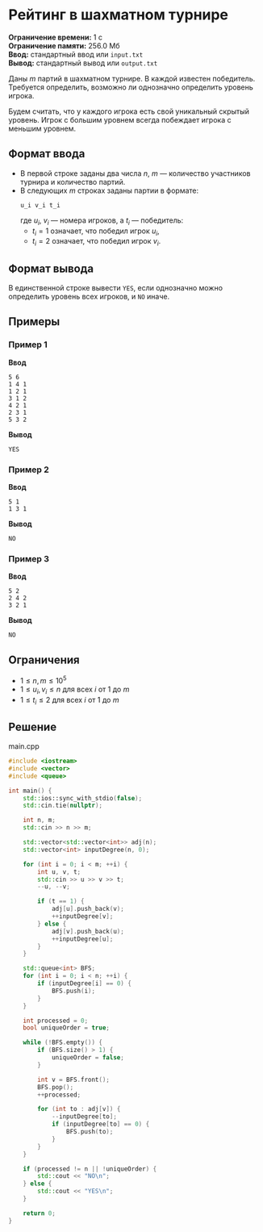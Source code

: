 # Рейтинг в шахматном турнире

**Ограничение времени:** 1 с  
**Ограничение памяти:** 256.0 Мб  
**Ввод:** стандартный ввод или `input.txt`  
**Вывод:** стандартный вывод или `output.txt`

Даны $m$ партий в шахматном турнире. В каждой известен победитель. Требуется определить, возможно ли однозначно определить уровень игрока.

Будем считать, что у каждого игрока есть свой уникальный скрытый уровень. Игрок с большим уровнем всегда побеждает игрока с меньшим уровнем.

## Формат ввода

- В первой строке заданы два числа $n$, $m$ — количество участников турнира и количество партий.
- В следующих $m$ строках заданы партии в формате:  
  ```
  u_i v_i t_i
  ```  
  где $u_i$, $v_i$ — номера игроков, а $t_i$ — победитель:  
  - $t_i = 1$ означает, что победил игрок $u_i$,  
  - $t_i = 2$ означает, что победил игрок $v_i$.

## Формат вывода

В единственной строке вывести `YES`, если однозначно можно определить уровень всех игроков, и `NO` иначе.

## Примеры

### Пример 1

**Ввод**  
```
5 6
1 4 1
1 2 1
3 1 2
4 2 1
2 3 1
5 3 2
```

**Вывод**  
```
YES
```

### Пример 2

**Ввод**  
```
5 1
1 3 1
```

**Вывод**  
```
NO
```

### Пример 3

**Ввод**  
```
5 2
2 4 2
3 2 1
```

**Вывод**  
```
NO
```

## Ограничения

- $1 \leq n, m \leq 10^5$
- $1 \leq u_i, v_i \leq n$ для всех $i$ от $1$ до $m$
- $1 \leq t_i \leq 2$ для всех $i$ от $1$ до $m$
## Решение

main.cpp
```cpp
#include <iostream>
#include <vector>
#include <queue>

int main() {
    std::ios::sync_with_stdio(false);
    std::cin.tie(nullptr);

    int n, m;
    std::cin >> n >> m;

    std::vector<std::vector<int>> adj(n);
    std::vector<int> inputDegree(n, 0);

    for (int i = 0; i < m; ++i) {
        int u, v, t;
        std::cin >> u >> v >> t;
        --u, --v;

        if (t == 1) {
            adj[u].push_back(v);
            ++inputDegree[v];
        } else {
            adj[v].push_back(u);
            ++inputDegree[u];
        }
    }

    std::queue<int> BFS;
    for (int i = 0; i < n; ++i) {
        if (inputDegree[i] == 0) {
            BFS.push(i);
        }
    }

    int processed = 0;
    bool uniqueOrder = true;

    while (!BFS.empty()) {
        if (BFS.size() > 1) {
            uniqueOrder = false;
        }

        int v = BFS.front();
        BFS.pop();
        ++processed;

        for (int to : adj[v]) {
            --inputDegree[to];
            if (inputDegree[to] == 0) {
                BFS.push(to);
            }
        }
    }

    if (processed != n || !uniqueOrder) {
        std::cout << "NO\n";
    } else {
        std::cout << "YES\n";
    }

    return 0;
}
```
